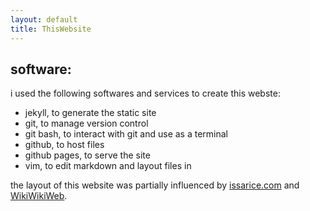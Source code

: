 ```yaml
---
layout: default
title: ThisWebsite
---
```

## software:
i used the following softwares and services to create this webste:
- jekyll, to generate the static site
- git, to manage version control
- git bash, to interact with git and use as a terminal
- github, to host files
- github pages, to serve the site
- vim, to edit markdown and layout files in

the layout of this website was partially influenced by [issarice.com](http://issarice.com) and [WikiWikiWeb](http://wiki.c2.net).
